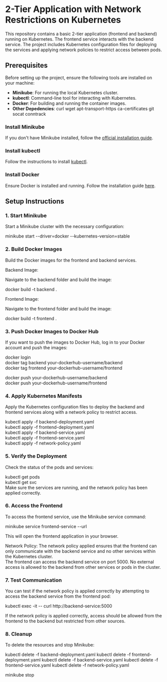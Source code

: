 # 2-Tier Application with Network Restrictions on Kubernetes

This repository contains a basic 2-tier application (frontend and backend) running on Kubernetes. The frontend service interacts with the backend service. The project includes Kubernetes configuration files for deploying the services and applying network policies to restrict access between pods.

## Prerequisites

Before setting up the project, ensure the following tools are installed on your machine:

- **Minikube**: For running the local Kubernetes cluster.
- **kubectl**: Command-line tool for interacting with Kubernetes.
- **Docker**: For building and running the container images.
- **Other Depedencies**: curl wget apt-transport-https ca-certificates git socat conntrack
 
### Install Minikube
If you don't have Minikube installed, follow the [official installation guide](https://minikube.sigs.k8s.io/docs/).

### Install kubectl
Follow the instructions to install [kubectl](https://kubernetes.io/docs/tasks/tools/install-kubectl/).

### Install Docker
Ensure Docker is installed and running. Follow the installation guide [here](https://docs.docker.com/get-docker/).

## Setup Instructions

### 1. Start Minikube
Start a Minikube cluster with the necessary configuration:

minikube start --driver=docker --kubernetes-version=stable

### 2. Build Docker Images
Build the Docker images for the frontend and backend services.

Backend Image:

Navigate to the backend folder and build the image:

docker build -t backend .

Frontend Image:

Navigate to the frontend folder and build the image:

docker build -t frontend .

### 3. Push Docker Images to Docker Hub

If you want to push the images to Docker Hub, log in to your Docker account and push the images:

docker login  
docker tag backend your-dockerhub-username/backend  
docker tag frontend your-dockerhub-username/frontend  

docker push your-dockerhub-username/backend  
docker push your-dockerhub-username/frontend  

### 4. Apply Kubernetes Manifests

Apply the Kubernetes configuration files to deploy the backend and frontend services along with a network policy to restrict access.

kubectl apply -f backend-deployment.yaml  
kubectl apply -f frontend-deployment.yaml  
kubectl apply -f backend-service.yaml  
kubectl apply -f frontend-service.yaml  
kubectl apply -f network-policy.yaml  

### 5. Verify the Deployment
Check the status of the pods and services:
 
kubectl get pods  
kubectl get svc  
Make sure the services are running, and the network policy has been applied correctly.  

### 6. Access the Frontend
To access the frontend service, use the Minikube service command:  
 
minikube service frontend-service --url

This will open the frontend application in your browser.  

Network Policy: The network policy applied ensures that the frontend can only communicate with the backend service and no other services within the Kubernetes cluster.  
The frontend can access the backend service on port 5000. No external access is allowed to the backend from other services or pods in the cluster.

### 7. Test Communication
You can test if the network policy is applied correctly by attempting to access the backend service from the frontend pod:  
 
kubectl exec -it <frontend-pod-name> -- curl http://backend-service:5000  

If the network policy is applied correctly, access should be allowed from the frontend to the backend but restricted from other sources.  

### 8. Cleanup
To delete the resources and stop Minikube:

kubectl delete -f backend-deployment.yaml
kubectl delete -f frontend-deployment.yaml
kubectl delete -f backend-service.yaml
kubectl delete -f frontend-service.yaml
kubectl delete -f network-policy.yaml

minikube stop
